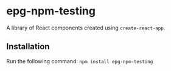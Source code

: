 # epg-npm-testing
A library of React components created using `create-react-app`.
## Installation
Run the following command:
`npm install epg-npm-testing`